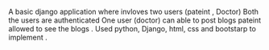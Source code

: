 A basic django application where invloves two users (pateint , Doctor)
Both the users are authenticated 
One user (doctor) can able to post blogs pateint allowed to  see the blogs .
Used python, Django, html, css and bootstarp to implement .
